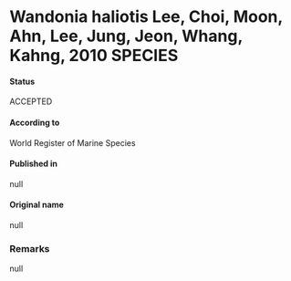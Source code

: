 Wandonia haliotis Lee, Choi, Moon, Ahn, Lee, Jung, Jeon, Whang, Kahng, 2010 SPECIES
=======

#### Status
ACCEPTED

#### According to
World Register of Marine Species

#### Published in
null

#### Original name
null

### Remarks
null